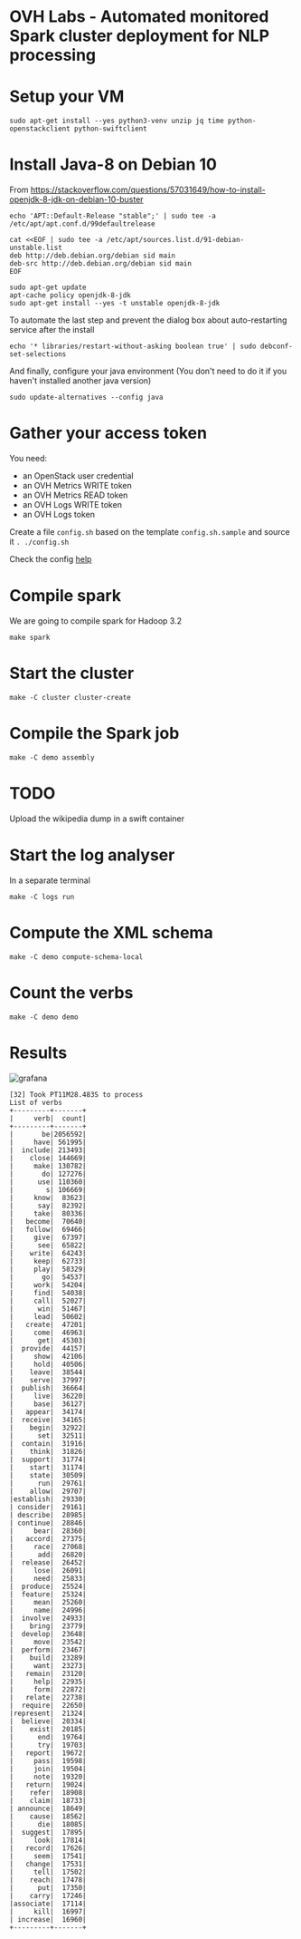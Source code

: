 # OVH Labs - Automated monitored Spark cluster deployment for NLP processing

# Setup your VM

```shell
sudo apt-get install --yes python3-venv unzip jq time python-openstackclient python-swiftclient
```

# Install Java-8 on Debian 10

From https://stackoverflow.com/questions/57031649/how-to-install-openjdk-8-jdk-on-debian-10-buster

```shell
echo 'APT::Default-Release "stable";' | sudo tee -a /etc/apt/apt.conf.d/99defaultrelease
```

```shell
cat <<EOF | sudo tee -a /etc/apt/sources.list.d/91-debian-unstable.list
deb http://deb.debian.org/debian sid main
deb-src http://deb.debian.org/debian sid main
EOF
```

```shell
sudo apt-get update
apt-cache policy openjdk-8-jdk
sudo apt-get install --yes -t unstable openjdk-8-jdk
```

To automate the last step and prevent the dialog box about auto-restarting service after the install

```shell
echo '* libraries/restart-without-asking boolean true' | sudo debconf-set-selections
```

And finally, configure your java environment (You don't need to do it if you haven't installed another java version)

```shell
sudo update-alternatives --config java
```

# Gather your access token

You need:

- an OpenStack user credential
- an OVH Metrics WRITE token
- an OVH Metrics READ token
- an OVH Logs WRITE token
- an OVH Logs token

Create a file `config.sh` based on the template `config.sh.sample` and source it `. ./config.sh`

Check the config [help](docs_config/README.md)

# Compile spark

We are going to compile spark for Hadoop 3.2

```shell
make spark
```

# Start the cluster

```shell
make -C cluster cluster-create
```

# Compile the Spark job

```shell
make -C demo assembly
```

# TODO

Upload the wikipedia dump in a swift container

# Start the log analyser

In a separate terminal

```shell
make -C logs run
```

# Compute the XML schema

```shell
make -C demo compute-schema-local 
```

# Count the verbs

```shell
make -C demo demo
```

# Results

![grafana](result03.jpg)

```shell
[32] Took PT11M28.483S to process
List of verbs
+---------+-------+
|     verb|  count|
+---------+-------+
|       be|2056592|
|     have| 561995|
|  include| 213493|
|    close| 144669|
|     make| 130782|
|       do| 127276|
|      use| 110360|
|        s| 106669|
|     know|  83623|
|      say|  82392|
|     take|  80336|
|   become|  70640|
|   follow|  69466|
|     give|  67397|
|      see|  65822|
|    write|  64243|
|     keep|  62733|
|     play|  58329|
|       go|  54537|
|     work|  54204|
|     find|  54038|
|     call|  52027|
|      win|  51467|
|     lead|  50602|
|   create|  47201|
|     come|  46963|
|      get|  45303|
|  provide|  44157|
|     show|  42106|
|     hold|  40506|
|    leave|  38544|
|    serve|  37997|
|  publish|  36664|
|     live|  36220|
|     base|  36127|
|   appear|  34174|
|  receive|  34165|
|    begin|  32922|
|      set|  32511|
|  contain|  31916|
|    think|  31826|
|  support|  31774|
|    start|  31174|
|    state|  30509|
|      run|  29761|
|    allow|  29707|
|establish|  29330|
| consider|  29161|
| describe|  28985|
| continue|  28846|
|     bear|  28360|
|   accord|  27375|
|     race|  27068|
|      add|  26820|
|  release|  26452|
|     lose|  26091|
|     need|  25833|
|  produce|  25524|
|  feature|  25324|
|     mean|  25260|
|     name|  24996|
|  involve|  24933|
|    bring|  23779|
|  develop|  23648|
|     move|  23542|
|  perform|  23467|
|    build|  23289|
|     want|  23273|
|   remain|  23120|
|     help|  22935|
|     form|  22872|
|   relate|  22738|
|  require|  22650|
|represent|  21324|
|  believe|  20334|
|    exist|  20185|
|      end|  19764|
|      try|  19703|
|   report|  19672|
|     pass|  19598|
|     join|  19504|
|     note|  19320|
|   return|  19024|
|    refer|  18908|
|    claim|  18733|
| announce|  18649|
|    cause|  18562|
|      die|  18085|
|  suggest|  17895|
|     look|  17814|
|   record|  17626|
|     seem|  17541|
|   change|  17531|
|     tell|  17502|
|    reach|  17478|
|      put|  17350|
|    carry|  17246|
|associate|  17114|
|     kill|  16997|
| increase|  16960|
+---------+-------+
```